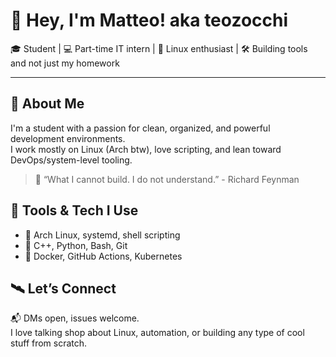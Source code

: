 # 👋 Hey, I'm Matteo! aka teozocchi

🎓 Student | 💻 Part-time IT intern | 🐧 Linux enthusiast | 🛠 Building tools and not just my homework

---

## 🧠 About Me

I'm a student with a passion for clean, organized, and powerful development environments.  
I work mostly on Linux (Arch btw), love scripting, and lean toward DevOps/system-level tooling.  
> 🔧  “What I cannot build. I do not understand.” - Richard Feynman


## 🧰 Tools & Tech I Use

- 🐧 Arch Linux, systemd, shell scripting
- 🐍 C++, Python, Bash, Git
- 🐳 Docker, GitHub Actions, Kubernetes


## 🛰️ Let’s Connect

📬 DMs open, issues welcome.  
I love talking shop about Linux, automation, or building any type of cool stuff from scratch.
